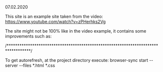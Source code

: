 07.02.2020 


This site is an example site taken from the video: https://www.youtube.com/watch?v=zPHerhks2Vg



The site might not be 100% like in the video example, it contains some 
improvements such as:


/***********************************************************************************/

To get autorefresh, at the project directory execute:
	browser-sync start --server --files *.html *.css
